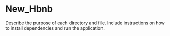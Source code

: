 # New_Hbnb

Describe the purpose of each directory and file.
Include instructions on how to install dependencies and run the application.